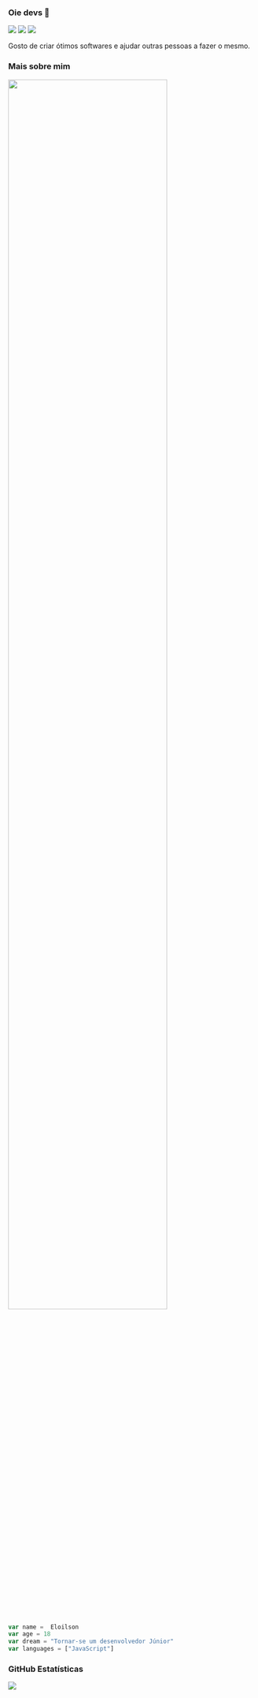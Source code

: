 ### Oie devs 👋


[![](https://img.shields.io/github/followers/elo1lson?label=Follow&style=social)](https://github.com/elo1lson)
![](https://visitor-badge.laobi.icu/badge?page_id=elo1lson.elo1lson)
![](https://img.shields.io/github/watchers/elo1lson/elo1lson?label=Watch)


Gosto de criar ótimos softwares e ajudar outras pessoas a fazer o mesmo.

### Mais sobre mim

<img align="center" width="80%" src="https://i2.wp.com/allhtaccess.info/wp-content/uploads/2018/03/programming.gif?fit=1281%2C716&ssl=1" />





```js
var name =  Eloilson
var age = 18
var dream = "Tornar-se um desenvolvedor Júnior"
var languages = ["JavaScript"]

```
### **GitHub Estatísticas**

<a href="https://github.com/Gurupreet">
  <img align="center" src="https://github-readme-stats.vercel.app/api/top-langs/?username=elo1lson&theme=dracula&hide_langs_below=1" />
</a>
